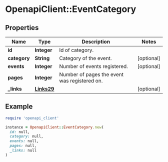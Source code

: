 # OpenapiClient::EventCategory

## Properties

| Name | Type | Description | Notes |
| ---- | ---- | ----------- | ----- |
| **id** | **Integer** | Id of category. |  |
| **category** | **String** | Category of the event. | [optional] |
| **events** | **Integer** | Number of events registered. | [optional] |
| **pages** | **Integer** | Number of pages the event was registered on. |  |
| **_links** | [**Links29**](Links29.md) |  | [optional] |

## Example

```ruby
require 'openapi_client'

instance = OpenapiClient::EventCategory.new(
  id: null,
  category: null,
  events: null,
  pages: null,
  _links: null
)
```

